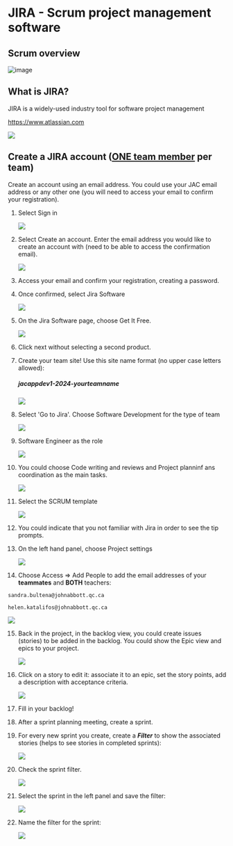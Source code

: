 # JIRA - Scrum project management software

## Scrum overview

![image](./Images/Scrum_cycle.png)



## What is JIRA?

JIRA is a widely-used industry tool for software project management

https://www.atlassian.com

![](./Images/atlassian.PNG)

## Create a JIRA account (<u>**ONE team member**</u> per team)

Create an account using an email address. You could use your JAC email address or any other one (you will need to access your email to confirm your registration).

1. Select Sign in

   ![](./Images/LogInAtlassian.PNG)

   

2. Select Create an account. Enter the email address you would like to create an account with (need to be able to access the confirmation email). 

   ![](./Images/signUp.PNG)


3. Access your email and confirm your registration, creating a password.


4. Once confirmed, select Jira Software

   ![](./Images/chooseJIRA.PNG)

   

5. On the Jira Software page, choose Get It Free.

   ![](./Images/GetItFree.PNG)

   

6. Click next without selecting a second product.

7. Create your team site! Use this site name format (no upper case letters allowed):

   ##### **jacappdev1-2024-yourteamname**

   ![](./Images/teamName.PNG)

8. Select 'Go to Jira'. Choose Software Development for the type of team

   ![](./Images/softwareDev.PNG)

9. Software Engineer as the role <!--(Software Developer and Software Engineer are often used interchangeably even though you technically need an engineer certification to be called an engineer in an official capacity)-->

    ![](./Images/SoftEng.PNG)

10. You could choose Code writing and reviews and Project planninf ans coordination as the main tasks.

    ![](./Images/Jira_Tasks.PNG)
   
11. Select the SCRUM template

    ![](./Images/JIRA-SCRUM.PNG)
    
12. You could indicate that you not familiar with Jira in order to see the tip prompts.
    
13. On the left hand panel, choose Project settings

    ![](./Images/JIRA_ProjectSettings.PNG)
    
14.  Choose Access => Add People to add the email addresses of your **teammates** and **BOTH** teachers:

    sandra.bultena@johnabbott.qc.ca

    helen.katalifos@johnabbott.qc.ca

   ![](./Images/JIRA_addPeople.PNG)


15. Back in the project, in the backlog view, you could create issues (stories) to be added in the backlog. You could show the Epic view and epics to your project.

    ![](./Images/backlogView.PNG)

18. Click on a story to edit it: associate it to an epic, set the story points, add a description with acceptance criteria.

    ![](./Images/storyEdit.PNG)

    

19. Fill in your backlog!

20. After a sprint planning meeting, create a sprint.

21. For every new sprint you create, create a ***Filter*** to show the associated stories (helps to see stories in completed sprints):

    ![](./Images/filter.PNG)

    

22. Check the sprint filter.

    ![](./Images/sprintFilter.PNG)

    

23. Select the sprint in the left panel and save the filter:

    ![](./Images/sprintFilterSave.PNG)

24. Name the filter for the sprint:

    ![](./Images/saveFilter.PNG)

